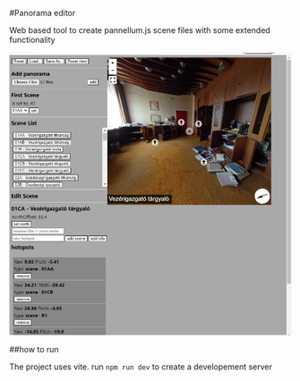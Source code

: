 #Panorama editor

Web based tool to create pannellum.js scene files with some extended functionality

![screenshot](./screenshots/Screenshot2.jpg)

##how to run

The project uses vite. run `npm run dev` to create a developement server